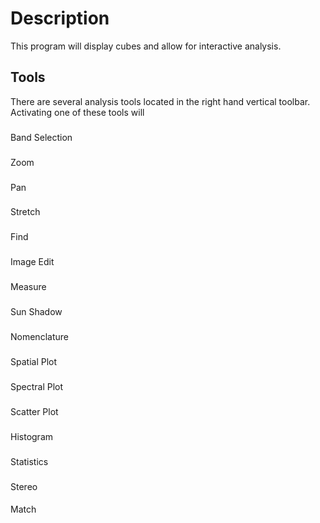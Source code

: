 # Description
This program will display cubes and allow for interactive analysis.

## Tools
There are several analysis tools located in the right hand vertical toolbar. Activating one of these tools will


###
Band Selection

###
Zoom

###
Pan

### 
Stretch

###
Find

###
Image Edit

###
Measure

###
Sun Shadow

###
Nomenclature

###
Spatial Plot

###
Spectral Plot

###
Scatter Plot

###
Histogram

###
Statistics

###
Stereo

####
Match

